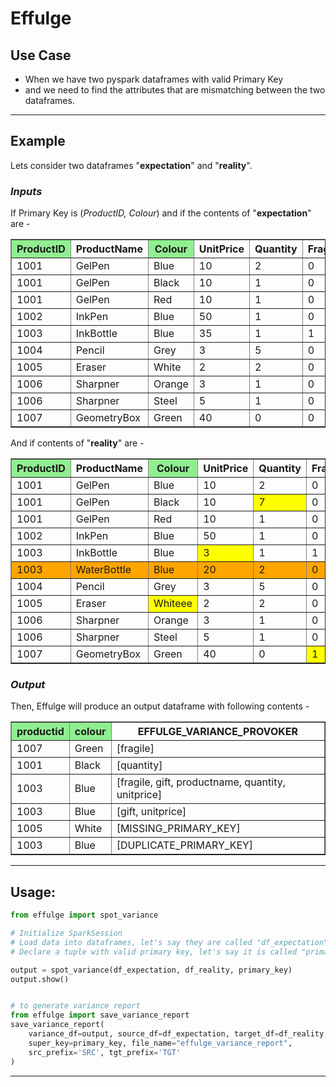 # Effulge

## Use Case
- When we have two pyspark dataframes with valid Primary Key
- and we need to find the attributes that are mismatching between the two dataframes.
-----
## Example
Lets consider two dataframes "**expectation**" and "**reality**".
### *Inputs*
If Primary Key is (*ProductID, Colour*)
and if the contents of "**expectation**" are -
<table border=solid>
  <tr><th style="background-color:lightgreen">ProductID</th><th>ProductName</th><th style="background-color:lightgreen">Colour</th><th>UnitPrice</th><th>Quantity</th><th>Fragile</th><th>Gift</th></tr>
  <tr><td>1001</td><td>GelPen</td><td>Blue</td><td>10</td><td>2</td><td>0</td><td>0</td></tr>
  <tr><td>1001</td><td>GelPen</td><td>Black</td><td>10</td><td>1</td><td>0</td><td>0</td></tr>
  <tr><td>1001</td><td>GelPen</td><td>Red</td><td>10</td><td>1</td><td>0</td><td>0</td></tr>
  <tr><td>1002</td><td>InkPen</td><td>Blue</td><td>50</td><td>1</td><td>0</td><td>1</td></tr>
  <tr><td>1003</td><td>InkBottle</td><td>Blue</td><td>35</td><td>1</td><td>1</td><td>1</td></tr>
  <tr><td>1004</td><td>Pencil</td><td>Grey</td><td>3</td><td>5</td><td>0</td><td>0</td></tr>
  <tr><td>1005</td><td>Eraser</td><td>White</td><td>2</td><td>2</td><td>0</td><td>0</td></tr>
  <tr><td>1006</td><td>Sharpner</td><td>Orange</td><td>3</td><td>1</td><td>0</td><td>0</td></tr>
  <tr><td>1006</td><td>Sharpner</td><td>Steel</td><td>5</td><td>1</td><td>0</td><td>0</td></tr>
  <tr><td>1007</td><td>GeometryBox</td><td>Green</td><td>40</td><td>0</td><td>0</td><td></td></tr>
</table>

And if contents of "**reality**" are -
<table border=solid>
  <tr><th style="background-color:lightgreen">ProductID</th><th>ProductName</th><th style="background-color:lightgreen">Colour</th><th>UnitPrice</th><th>Quantity</th><th>Fragile</th><th>Gift</th></tr>
  <tr><td>1001</td><td>GelPen</td><td>Blue</td><td>10</td><td>2</td><td>0</td><td>0</td></tr>
  <tr><td>1001</td><td>GelPen</td><td>Black</td><td>10</td><td style="background-color:yellow">7</td><td>0</td><td>0</td></tr>
  <tr><td>1001</td><td>GelPen</td><td>Red</td><td>10</td><td>1</td><td>0</td><td>0</td></tr>
  <tr><td>1002</td><td>InkPen</td><td>Blue</td><td>50</td><td>1</td><td>0</td><td>1</td></tr>
  <tr><td>1003</td><td>InkBottle</td><td>Blue</td><td style="background-color:yellow">3</td><td>1</td><td>1</td><td style="background-color:yellow">0</td></tr>
  <tr style="background-color:orange"><td>1003</td><td>WaterBottle</td><td>Blue</td><td>20</td><td>2</td><td>0</td><td>0</td></tr>
  <tr><td>1004</td><td>Pencil</td><td>Grey</td><td>3</td><td>5</td><td>0</td><td>0</td></tr>
  <tr><td>1005</td><td>Eraser</td><td style="background-color:yellow">Whiteee</td><td>2</td><td>2</td><td>0</td><td>0</td></tr>
  <tr><td>1006</td><td>Sharpner</td><td>Orange</td><td>3</td><td>1</td><td>0</td><td>0</td></tr>
  <tr><td>1006</td><td>Sharpner</td><td>Steel</td><td>5</td><td>1</td><td>0</td><td>0</td></tr>
  <tr><td>1007</td><td>GeometryBox</td><td>Green</td><td>40</td><td>0</td><td style="background-color:yellow">1</td><td></td></tr>
</table>

### *Output*
Then, Effulge will produce an output dataframe with following contents -
<table border=solid>
  <tr><th style="background-color:lightgreen">productid</th><th style="background-color:lightgreen">colour</th><th>EFFULGE_VARIANCE_PROVOKER</th></tr>
  <tr><td>1007</td><td>Green</td><td>[fragile]</td></tr>
  <tr><td>1001</td><td>Black</td><td>[quantity]</td></tr>
  <tr><td>1003</td><td>Blue</td><td>[fragile, gift, productname, quantity, unitprice]</td></tr>
  <tr><td>1003</td><td>Blue</td><td>[gift, unitprice]</td></tr>
  <tr><td>1005</td><td>White</td><td>[MISSING_PRIMARY_KEY]</td></tr>
  <tr><td>1003</td><td>Blue</td><td>[DUPLICATE_PRIMARY_KEY]</td></tr>
</table>

-----

## Usage:

```python
from effulge import spot_variance

# Initialize SparkSession
# Load data into dataframes, let's say they are called "df_expectation" and "df_reality"
# Declare a tuple with valid primary key, let's say it is called "primary_key"

output = spot_variance(df_expectation, df_reality, primary_key)
output.show()


# to generate variance report
from effulge import save_variance_report
save_variance_report(
    variance_df=output, source_df=df_expectation, target_df=df_reality,
    super_key=primary_key, file_name="effulge_variance_report",
    src_prefix='SRC', tgt_prefix='TGT'
)

```
-----
